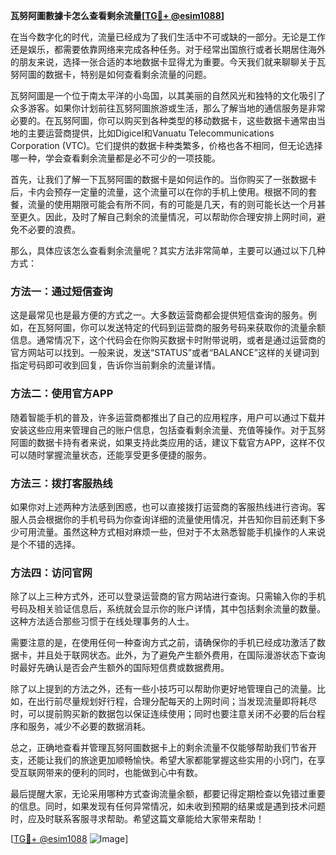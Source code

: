 **瓦努阿圖數據卡怎么查看剩余流量[[TG💪+ @esim1088](https://t.me/s/esim1088)]**

在当今数字化的时代，流量已经成为了我们生活中不可或缺的一部分。无论是工作还是娱乐，都需要依靠网络来完成各种任务。对于经常出国旅行或者长期居住海外的朋友来说，选择一张合适的本地数据卡显得尤为重要。今天我们就来聊聊关于瓦努阿圖的数据卡，特别是如何查看剩余流量的问题。

瓦努阿圖是一个位于南太平洋的小岛国，以其美丽的自然风光和独特的文化吸引了众多游客。如果你计划前往瓦努阿圖旅游或生活，那么了解当地的通信服务是非常必要的。在瓦努阿圖，你可以购买到各种类型的移动数据卡，这些数据卡通常由当地的主要运营商提供，比如Digicel和Vanuatu Telecommunications Corporation (VTC)。它们提供的数据卡种类繁多，价格也各不相同，但无论选择哪一种，学会查看剩余流量都是必不可少的一项技能。

首先，让我们了解一下瓦努阿圖的数据卡是如何运作的。当你购买了一张数据卡后，卡内会预存一定量的流量，这个流量可以在你的手机上使用。根据不同的套餐，流量的使用期限可能会有所不同，有的可能是几天，有的则可能长达一个月甚至更久。因此，及时了解自己剩余的流量情况，可以帮助你合理安排上网时间，避免不必要的浪费。

那么，具体应该怎么查看剩余流量呢？其实方法非常简单，主要可以通过以下几种方式：

### 方法一：通过短信查询
这是最常见也是最方便的方式之一。大多数运营商都会提供短信查询的服务。例如，在瓦努阿圖，你可以发送特定的代码到运营商的服务号码来获取你的流量余额信息。通常情况下，这个代码会在你购买数据卡时附带说明，或者是通过运营商的官方网站可以找到。一般来说，发送“STATUS”或者“BALANCE”这样的关键词到指定号码即可收到回复，告诉你当前剩余的流量详情。

### 方法二：使用官方APP
随着智能手机的普及，许多运营商都推出了自己的应用程序，用户可以通过下载并安装这些应用来管理自己的账户信息，包括查看剩余流量、充值等操作。对于瓦努阿圖的数据卡持有者来说，如果支持此类应用的话，建议下载官方APP，这样不仅可以随时掌握流量状态，还能享受更多便捷的服务。

### 方法三：拨打客服热线
如果你对上述两种方法感到困惑，也可以直接拨打运营商的客服热线进行咨询。客服人员会根据你的手机号码为你查询详细的流量使用情况，并告知你目前还剩下多少可用流量。虽然这种方式相对麻烦一些，但对于不太熟悉智能手机操作的人来说是个不错的选择。

### 方法四：访问官网
除了以上三种方式外，还可以登录运营商的官方网站进行查询。只需输入你的手机号码及相关验证信息后，系统就会显示你的账户详情，其中包括剩余流量的数量。这种方法适合那些习惯于在线处理事务的人士。

需要注意的是，在使用任何一种查询方式之前，请确保你的手机已经成功激活了数据卡，并且处于联网状态。此外，为了避免产生额外费用，在国际漫游状态下查询时最好先确认是否会产生额外的国际短信费或数据费用。

除了以上提到的方法之外，还有一些小技巧可以帮助你更好地管理自己的流量。比如，在出行前尽量规划好行程，合理分配每天的上网时间；当发现流量即将耗尽时，可以提前购买新的数据包以保证连续使用；同时也要注意关闭不必要的后台程序和服务，减少不必要的数据消耗。

总之，正确地查看并管理瓦努阿圖数据卡上的剩余流量不仅能够帮助我们节省开支，还能让我们的旅途更加顺畅愉快。希望大家都能掌握这些实用的小窍门，在享受互联网带来的便利的同时，也能做到心中有数。

最后提醒大家，无论采用哪种方式查询流量余额，都要记得定期检查以免错过重要的信息。同时，如果发现有任何异常情况，如未收到预期的结果或是遇到技术问题时，应及时联系客服寻求帮助。希望这篇文章能给大家带来帮助！

[[TG💪+ @esim1088](https://t.me/s/esim1088) ![Image](https://i.postimg.cc/4NQfJmqS/Snipaste-2025-05-13-00-14-12.png)]